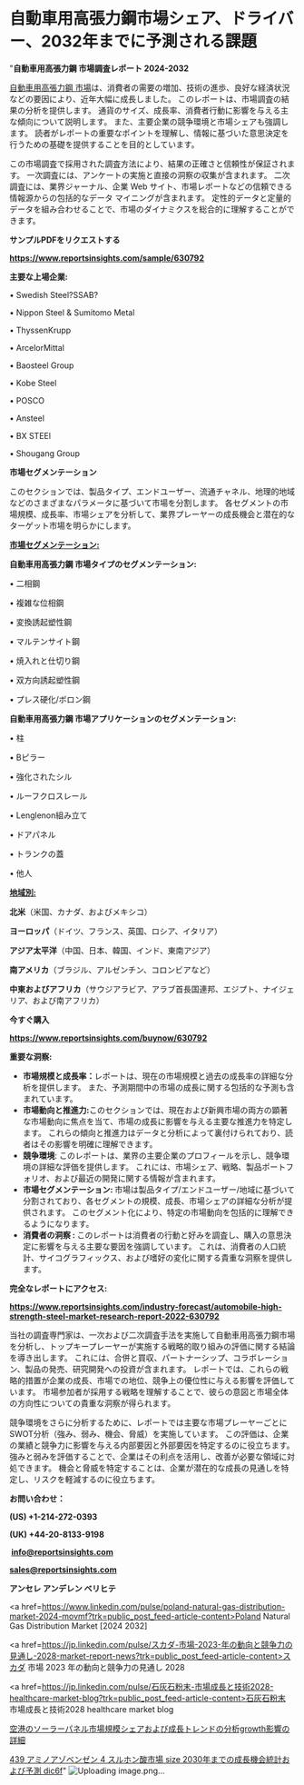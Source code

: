 # 自動車用高張力鋼市場シェア、ドライバー、2032年までに予測される課題

"<strong>自動車用高張力鋼 市場調査レポート 2024-2032</strong>

<a href=https://www.reportsinsights.com/sample/630792>自動車用高張力鋼 市場</a>は、消費者の需要の増加、技術の進歩、良好な経済状況などの要因により、近年大幅に成長しました。 このレポートは、市場調査の結果の分析を提供します。 通貨のサイズ、成長率、消費者行動に影響を与える主な傾向について説明します。 また、主要企業の競争環境と市場シェアも強調します。 読者がレポートの重要なポイントを理解し、情報に基づいた意思決定を行うための基礎を提供することを目的としています。

この市場調査で採用された調査方法により、結果の正確さと信頼性が保証されます。 一次調査には、アンケートの実施と直接の洞察の収集が含まれます。 二次調査には、業界ジャーナル、企業 Web サイト、市場レポートなどの信頼できる情報源からの包括的なデータ マイニングが含まれます。 定性的データと定量的データを組み合わせることで、市場のダイナミクスを総合的に理解することができます。

<strong><b>サンプルPDFをリクエストする</b></strong>

<a href=https://www.reportsinsights.com/sample/630792><strong><u>https://www.reportsinsights.com/sample/630792</u></strong></a>

<strong>主要な上場企業:</strong>

• Swedish Steel?SSAB?

• Nippon Steel & Sumitomo Metal

• ThyssenKrupp

• ArcelorMittal

• Baosteel Group

• Kobe Steel

• POSCO

• Ansteel

• BX STEEl

• Shougang Group

<strong>市場セグメンテーション</strong>

このセクションでは、製品タイプ、エンドユーザー、流通チャネル、地理的地域などのさまざまなパラメータに基づいて市場を分割します。 各セグメントの市場規模、成長率、市場シェアを分析して、業界プレーヤーの成長機会と潜在的なターゲット市場を明らかにします。

<strong><u>市場セグメンテーション</u></strong><strong><u>:</u></strong>

<strong>自動車用高張力鋼 市場タイプのセグメンテーション:</strong>

• 二相鋼

• 複雑な位相鋼

• 変換誘起塑性鋼

• マルテンサイト鋼

• 焼入れと仕切り鋼

• 双方向誘起塑性鋼

• プレス硬化/ボロン鋼

<strong>自動車用高張力鋼 市場アプリケーションのセグメンテーション:</strong>

• 柱

• Bピラー

• 強化されたシル

• ルーフクロスレール

• Lenglenon組み立て

• ドアパネル

• トランクの蓋

• 他人

<strong><u>地域別</u></strong><strong><u>:</u></strong>

<strong>北米</strong>（米国、カナダ、およびメキシコ）

<strong>ヨーロッパ</strong>（ドイツ、フランス、英国、ロシア、イタリア）

<strong>アジア太平洋</strong>（中国、日本、韓国、インド、東南アジア）

<strong>南アメリカ</strong>（ブラジル、アルゼンチン、コロンビアなど）

<strong>中東およびアフリカ</strong>（サウジアラビア、アラブ首長国連邦、エジプト、ナイジェリア、および南アフリカ）

<strong>今すぐ購入</strong>

<a href=https://www.reportsinsights.com/buynow/630792><strong><u>https://www.reportsinsights.com/buynow/630792</u></strong></a>

<strong>重要な洞察:</strong>
<ul>
  <li><strong>市場規模と成長率：</strong>レポートは、現在の市場規模と過去の成長率の詳細な分析を提供します。 また、予測期間中の市場の成長に関する包括的な予測も含まれています。</li>
  <li><strong>市場動向と推進力:</strong>このセクションでは、現在および新興市場の両方の顕著な市場動向に焦点を当て、市場の成長に影響を与える主要な推進力を特定します。 これらの傾向と推進力はデータと分析によって裏付けられており、読者はその影響を明確に理解できます。</li>
  <li><strong>競争環境</strong>: このレポートは、業界の主要企業のプロフィールを示し、競争環境の詳細な評価を提供します。 これには、市場シェア、戦略、製品ポートフォリオ、および最近の開発に関する情報が含まれます。</li>
  <li><strong>市場セグメンテーション: </strong>市場は製品タイプ/エンドユーザー/地域に基づいて分割されており、各セグメントの規模、成長、市場シェアの詳細な分析が提供されます。 このセグメント化により、特定の市場動向を包括的に理解できるようになります。</li>
  <li><strong>消費者の洞察 : </strong>このレポートは消費者の行動と好みを調査し、購入の意思決定に影響を与える主要な要因を強調しています。 これは、消費者の人口統計、サイコグラフィックス、および嗜好の変化に関する貴重な洞察を提供します。</li>
</ul>
<strong>完全なレポートにアクセス:</strong>

<a href=https://www.reportsinsights.com/industry-forecast/automobile-high-strength-steel-market-research-report-2022-630792><strong><u><b>https://www.reportsinsights.com/industry-forecast/automobile-high-strength-steel-market-research-report-2022-630792</b></u></strong></a>

当社の調査専門家は、一次および二次調査手法を実施して自動車用高張力鋼市場を分析し、トップキープレーヤーが実施する戦略的取り組みの評価に関する結論を導き出します。 これには、合併と買収、パートナーシップ、コラボレーション、製品の発売、研究開発への投資が含まれます。 レポートでは、これらの戦略的措置が企業の成長、市場での地位、競争上の優位性に与える影響を評価しています。 市場参加者が採用する戦略を理解することで、彼らの意図と市場全体の方向性についての貴重な洞察が得られます。

競争環境をさらに分析するために、レポートでは主要な市場プレーヤーごとにSWOT分析（強み、弱み、機会、脅威）を実施しています。 この評価は、企業の業績と競争力に影響を与える内部要因と外部要因を特定するのに役立ちます。 強みと弱みを評価することで、企業はその利点を活用し、改善が必要な領域に対処できます。 機会と脅威を特定することは、企業が潜在的な成長の見通しを特定し、リスクを軽減するのに役立ちます。

<strong>お問い合わせ：</strong>

<strong>(US) +1-214-272-0393</strong>

<strong>(UK) +44-20-8133-9198</strong>

<strong> </strong><a href=info@reportsinsights.com><strong><u>info@reportsinsights.com</u></strong></a>

<a href=sales@reportsinsights.com><strong><u>sales@reportsinsights.com</u></strong></a>

<strong>アンセレ アンデレン ベリヒテ</strong>

<a href=https://www.linkedin.com/pulse/poland-natural-gas-distribution-market-2024-movmf?trk=public_post_feed-article-content>Poland Natural Gas Distribution Market [2024 2032]</a>

<a href=https://jp.linkedin.com/pulse/スカダ-市場-2023-年の動向と競争力の見通し-2028-market-report-news?trk=public_post_feed-article-content>スカダ 市場 2023 年の動向と競争力の見通し 2028</a>

<a href=https://jp.linkedin.com/pulse/石灰石粉末-市場成長と技術2028-healthcare-market-blog?trk=public_post_feed-article-content>石灰石粉末 市場成長と技術2028 healthcare market blog</a>

<a href=https://www.linkedin.com/pulse/空港のソーラーパネル市場規模シェアおよび成長トレンドの分析growth影響の詳細-reportsinsights-pvt-ltd-nthof/>空港のソーラーパネル市場規模シェアおよび成長トレンドの分析growth影響の詳細</a>

<a href=https://www.linkedin.com/pulse/439-アミノアゾベンゼン-4-スルホン酸市場-size-2030年までの成長機会統計および予測-dic6f/>439 アミノアゾベンゼン 4 スルホン酸市場 size 2030年までの成長機会統計および予測 dic6f</a>"
![Uploading image.png…]()
